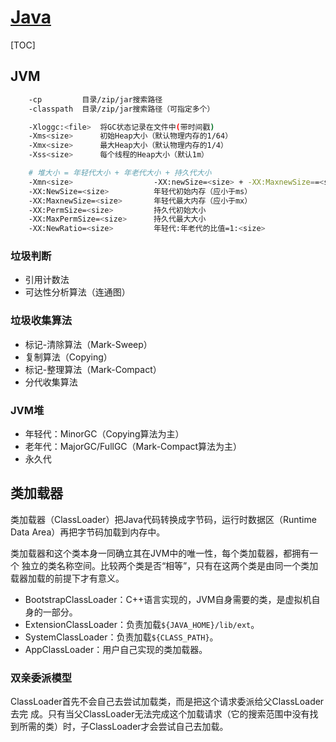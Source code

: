 <link rel="stylesheet" href="https://zhmhbest.gitee.io/hellomathematics/style/index.css">
<script src="https://zhmhbest.gitee.io/hellomathematics/style/index.js"></script>

# [Java](../index.html)

[TOC]

## JVM

```bash
    -cp         目录/zip/jar搜索路径
    -classpath  目录/zip/jar搜索路径（可指定多个）

    -Xloggc:<file>  将GC状态记录在文件中(带时间戳)
    -Xms<size>      初始Heap大小（默认物理内存的1/64）
    -Xmx<size>      最大Heap大小（默认物理内存的1/4）
    -Xss<size>      每个线程的Heap大小（默认1m）

    # 堆大小 = 年轻代大小 + 年老代大小 + 持久代大小
    -Xmn<size>                  -XX:newSize=<size> + -XX:MaxnewSize==<size>
    -XX:NewSize=<size>          年轻代初始内存（应小于ms）
    -XX:MaxnewSize=<size>       年轻代最大内存（应小于mx）
    -XX:PermSize=<size>         持久代初始大小
    -XX:MaxPermSize=<size>      持久代最大大小
    -XX:NewRatio=<size>         年轻代:年老代的比值=1:<size>
```

### 垃圾判断

- 引⽤计数法
- 可达性分析算法（连通图）

### 垃圾收集算法

- 标记-清除算法（Mark-Sweep）
- 复制算法（Copying）
- 标记-整理算法（Mark-Compact）
- 分代收集算法

### JVM堆

- 年轻代：MinorGC（Copying算法为主）
- 老年代：MajorGC/FullGC（Mark-Compact算法为主）
- 永久代

## 类加载器

类加载器（ClassLoader）把Java代码转换成字节码，运⾏时数据区（Runtime Data Area）再把字节码加载到内存中。

类加载器和这个类本身一同确立其在JVM中的唯一性，每个类加载器，都拥有一个
独⽴的类名称空间。⽐较两个类是否“相等”，只有在这两个类是由同一个类加载器加载的前提下才有意义。

- BootstrapClassLoader：C++语言实现的，JVM自身需要的类，是虚拟机自身的一部分。
- ExtensionClassLoader：负责加载`${JAVA_HOME}/lib/ext`。
- SystemClassLoader：负责加载`${CLASS_PATH}`。
- AppClassLoader：用户自己实现的类加载器。

### 双亲委派模型

ClassLoader首先不会自己去尝试加载类，而是把这个请求委派给父ClassLoader去完
成。只有当父ClassLoader无法完成这个加载请求（它的搜索范围中没有找到所需的类）时，子ClassLoader才会尝试自己去加载。
